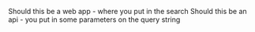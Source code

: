 


Should this be a web app - where you put in the search
Should this be an api - you put in some parameters on the query string

